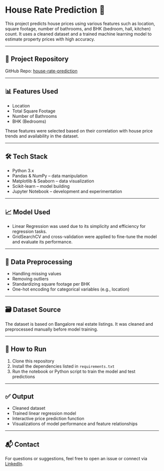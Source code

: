# House Rate Prediction 🏡

This project predicts house prices using various features such as location, square footage, number of bathrooms, and BHK (bedroom, hall, kitchen) count. It uses a cleaned dataset and a trained machine learning model to estimate property prices with high accuracy.

---

## 📂 Project Repository

GitHub Repo: [house-rate-prediction](https://github.com/udayjinna/house-rate-prediction)

---

## 📊 Features Used

- Location  
- Total Square Footage  
- Number of Bathrooms  
- BHK (Bedrooms)

These features were selected based on their correlation with house price trends and availability in the dataset.

---

## 🛠 Tech Stack

- Python 3.x  
- Pandas & NumPy – data manipulation  
- Matplotlib & Seaborn – data visualization  
- Scikit-learn – model building  
- Jupyter Notebook – development and experimentation

---

## 📈 Model Used

- Linear Regression was used due to its simplicity and efficiency for regression tasks.  
- GridSearchCV and cross-validation were applied to fine-tune the model and evaluate its performance.

---

## 🧹 Data Preprocessing

- Handling missing values  
- Removing outliers  
- Standardizing square footage per BHK  
- One-hot encoding for categorical variables (e.g., location)

---

## 🗃 Dataset Source

The dataset is based on Bangalore real estate listings. It was cleaned and preprocessed manually before model training.

---

## 🚀 How to Run

1. Clone this repository  
2. Install the dependencies listed in `requirements.txt`  
3. Run the notebook or Python script to train the model and test predictions

---

## ✅ Output

- Cleaned dataset  
- Trained linear regression model  
- Interactive price prediction function  
- Visualizations of model performance and feature relationships

---

## 📬 Contact

For questions or suggestions, feel free to open an issue or connect via [LinkedIn](https://www.linkedin.com/in/udayjinna/).
